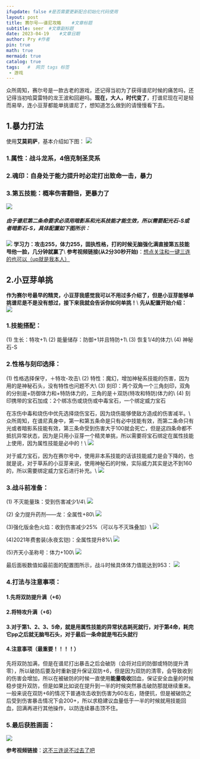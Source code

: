 ```yaml
---
ifupdate: false #是否需要更新配合初始化代码使用
layout: post     
title: 赛尔号——谱尼攻略	#文章标题
subtitle: seer	#文章副标题
date: 2023-04-19	#文章日期
author: Pry	#作者
pin: true
math: true
mermaid: true
catalog: true	
tags:	#  网页 tags 标签
 - 游戏
---
```

众所周知，赛尔号是一款古老的游戏，还记得当初为了获得谱尼时候的痛苦吗，还记得当初哈莫雷特的龙王波和回避吗。**现在，大人，时代变了**，打谱尼现在可是轻而易举，连小豆芽都能单挑谱尼了，想知道怎么做到的请慢慢看下去。

## 1.暴力打法
使用**艾莫莉萨**，基本介绍如下图：
![](img/emls.png)
### 1.属性：战斗龙系，4倍克制圣灵系
### 2.魂印：自身处于能力提升时必定打出致命一击，暴力
### 3.第五技能：概率伤害翻倍，更暴力了
![](img/emls_5.png)

##### 由于谱尼第二条命要求必须用暗影系和光系技能才能生效，所以需要配光石-S或者暗影石-S，具体配置如下图所示：
![](img/emls_pz.png)
**学习力：攻击255，体力255，固执性格，打的时候无脑强化满直接第五技能甩他一脸，几分钟就赢了**\\
**参考视频链接(从2分30秒开始)**：[想点关注和一键三连的也可以（up就是我本人）](https://www.bilibili.com/video/BV1CM4y1T7bv/?vd_source=215d2e97e6988d4a485c53ccd2040a23)

## 2.小豆芽单挑
**作为赛尔号最早的精灵，小豆芽我感觉我可以不用过多介绍了，但是小豆芽能够单挑谱尼是不是没有想过，接下来我就会告诉你如何单挑！**\\
**先从配置开始介绍：**
![](img/xdy.png)
### 1.技能搭配：
(1) 生长：特攻+1\\
(2) 能量储存：防御+1并且特防+1\\
(3) 恢复1/4的体力\\
(4) 神秘石-S

### 2.性格与刻印选择：
(1) 性格选择保守，＋特攻-攻击\\
(2) 特性：魔幻，增加神秘系技能的伤害，因为用的是神秘石头，没有特性也问题不大\\
(3) 刻印：两个双角一个三角刻印，双角的分别是+防御体力和+特防体力的，三角的是＋双防(特攻和特防)体力的\\
(4) 刻印携带的宝石加成：2个绑冻伤或烧伤或中毒宝石，一个绑定威力宝石

在冻伤中毒和烧伤中优先选择烧伤宝石，因为烧伤能够使敌方造成的伤害减半。\\
众所周知，在谱尼真身中，第一和第五条命是只有必中技能有效，而第二条命只有光或者暗影系技能有效，第三条命受到伤害大于100就会死亡，但是这四条命都不抵抗异常状态，因为是只用小豆芽一个精灵单挑，所以需要将宝石绑定在属性技能上使用，因为属性技能是必中的！\\
![](img/xdy_1.png)


对于威力宝石，因为在赛尔号中，使用非本系技能的话该技能威力是会下降的，也就是说，对于草系的小豆芽来说，使用神秘石的时候，实际威力其实是达不到160的，所以需要绑定威力宝石进行补充。\\
![](img/xdy_2.png)


### 3.战斗前准备：
(1) 不灭能量珠：受到伤害减少1/4\\
![](img/bm.png)

(2) 全力提升药剂——龙：全属性+80\\
![](img/ly.png)

(3)强化版金色火焰：收到伤害减少25%（可以与不灭珠叠加）\\
![](img/jh.png)

(4)2021年费套装(永夜玄铠)：全属性提升8%\\
![](img/yyxk.png)

(5)齐天小圣称号：体力+100\\
![](img/qtxs.png)

最后面板数值如最前面的配置图所示，战斗时候具体体力值能达到953：
![](img/xdy_3.png)

### 4.打法与注意事项：

#### 1.先将双防提升满（+6）

#### 2.将特攻升满（+6）

#### 3.对于第1、2、3、5命，就是用属性技能的异常状态耗死就行，对于第4命，耗完它pp之后就无脑甩石头，对于最后一条命就是甩石头就行

#### 4.注意事项（最重要！！！！）

先将双防加满，但是在谱尼打出暴击之后会破防（会将对应的防御或特防提升清零），所以破防后要及时重新提升保证双防+6，但是因为双防的清零，会导致收到的伤害会增加，所以在被破防的时候一直使用**能量吸收**回血，保证安全血量的时候稳步提升双防，但是如果比如说在提升到一半的时候突然暴击破防那就继续重来。一般来说在双防+6的情况下普通攻击收到伤害为60左右，随便抗，但是被破防之后受到伤害暴击情况下会200+，所以求稳建议血量低于一半的时候就用技能回血，回满再进行其他操作，以防连续暴击顶不住。

### 5.最后获胜画面：
![](img/xdy_4.png)


**参考视频链接**：[这不三连说不过去了吧](https://www.bilibili.com/video/BV1vf4y157tc/?vd_source=215d2e97e6988d4a485c53ccd2040a23)